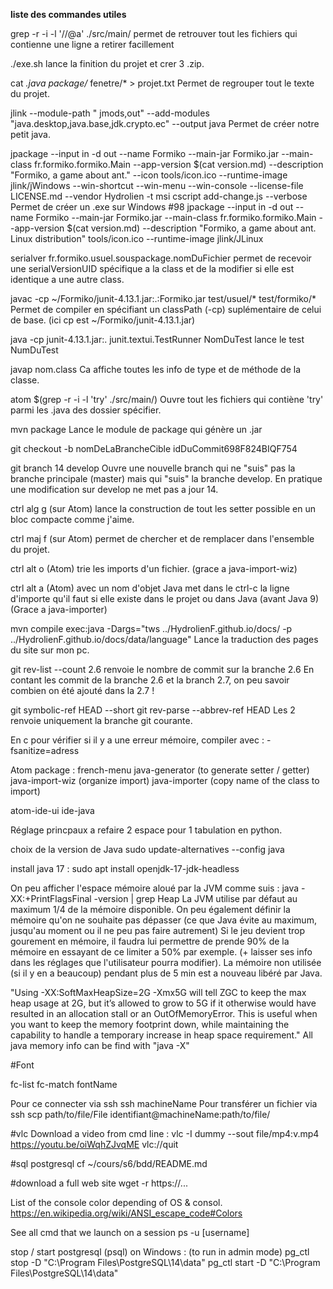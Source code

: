 **liste des commandes utiles**

grep -r -i -l '//@a' ./src/main/
permet de retrouver tout les fichiers qui contienne une ligne a retirer facillement

./exe.sh
lance la finition du projet et crer 3 .zip.

cat *.java package/* fenetre/* > projet.txt
Permet de regrouper tout le texte du projet.

jlink --module-path " jmods,out" --add-modules "java.desktop,java.base,jdk.crypto.ec" --output java
Permet de créer notre petit java.

jpackage --input in -d out --name Formiko --main-jar Formiko.jar --main-class fr.formiko.formiko.Main --app-version $(cat version.md) --description "Formiko, a game about ant." --icon tools/icon.ico --runtime-image jlink/jWindows --win-shortcut --win-menu --win-console --license-file LICENSE.md --vendor Hydrolien -t msi
cscript add-change.js
--verbose
Permet de créer un .exe sur Windows #98
jpackage --input in -d out --name Formiko --main-jar Formiko.jar --main-class fr.formiko.formiko.Main --app-version $(cat version.md) --description "Formiko, a game about ant. Linux distribution" tools/icon.ico --runtime-image jlink/JLinux

serialver fr.formiko.usuel.souspackage.nomDuFichier
permet de recevoir une serialVersionUID spécifique a la class et de la modifier si elle est identique a une autre class.

javac -cp ~/Formiko/junit-4.13.1.jar:.:Formiko.jar test/usuel/* test/formiko/*
Permet de compiler en spécifiant un classPath (-cp) suplémentaire de celui de base. (ici cp est ~/Formiko/junit-4.13.1.jar)

java -cp junit-4.13.1.jar:. junit.textui.TestRunner NomDuTest
lance le test NumDuTest

javap nom.class
Ca affiche toutes les info de type et de méthode de la classe.

atom $(grep -r -i -l 'try' ./src/main/)
Ouvre tout les fichiers qui contiène 'try' parmi les .java des dossier spécifier.

mvn package
Lance le module de package qui génère un .jar

git checkout -b nomDeLaBrancheCible idDuCommit698F824BIQF754

git branch 14 develop
Ouvre une nouvelle branch qui ne "suis" pas la branche principale (master) mais qui "suis" la branche develop. En pratique une modification sur develop ne met pas a jour 14.

ctrl alg g (sur Atom) lance la construction de tout les setter possible en un bloc compacte comme j'aime.

ctrl maj f (sur Atom) permet de chercher et de remplacer dans l'ensemble du projet.

ctrl alt o (Atom) trie les imports d'un fichier. (grace a java-import-wiz)

ctrl alt a (Atom) avec un nom d'objet Java met dans le ctrl-c la ligne d'importe qu'il faut si elle existe dans le projet ou dans Java (avant Java 9) (Grace a java-importer)

mvn compile exec:java -Dargs="tws ../HydrolienF.github.io/docs/ -p ../HydrolienF.github.io/docs/data/language"
Lance la traduction des pages du site sur mon pc.

git rev-list --count 2.6
renvoie le nombre de commit sur la branche 2.6
En contant les commit de la branche 2.6 et la branch 2.7, on peu savoir combien on été ajouté dans la 2.7 !

git symbolic-ref HEAD --short
git rev-parse --abbrev-ref HEAD
Les 2 renvoie uniquement la branche git courante.

En c pour vérifier si il y a une erreur mémoire, compiler avec :
-fsanitize=adress

Atom package :
french-menu
java-generator (to generate setter / getter)
java-import-wiz (organize import)
java-importer (copy name of the class to import)

atom-ide-ui
ide-java

Réglage princpaux a refaire
2 espace pour 1 tabulation en python.

choix de la version de Java
sudo update-alternatives --config java

install java 17 :
sudo apt install openjdk-17-jdk-headless

On peu afficher l'espace mémoire aloué par la JVM comme suis :
java -XX:+PrintFlagsFinal -version | grep Heap
La JVM utilise par défaut au maximum 1/4 de la mémoire disponible.
On peu également définir la mémoire qu'on ne souhaite pas dépasser (ce que Java évite au maximum, jusqu'au moment ou il ne peu pas faire autrement)
Si le jeu devient trop gourement en mémoire, il faudra lui permettre de prende 90% de la mémoire en essayant de ce limiter a 50% par exemple. (+ laisser ses info dans les réglages que l'utilisateur pourra modifier).
La mémoire non utilisée (si il y en a beaucoup) pendant plus de 5 min est a nouveau libéré par Java.

"Using -XX:SoftMaxHeapSize=2G -Xmx5G will tell ZGC to keep the max heap usage at 2G, but it’s allowed to grow to 5G if it otherwise would have resulted in an allocation stall or an OutOfMemoryError. This is useful when you want to keep the memory footprint down, while maintaining the capability to handle a temporary increase in heap space requirement."
All java memory info can be find with "java -X"

#Font

fc-list
fc-match fontName

Pour ce connecter via ssh
ssh machineName
Pour transférer un fichier via ssh
scp path/to/file/File identifiant@machineName:path/to/file/


#vlc
Download a video from cmd line :
vlc -I dummy --sout file/mp4:v.mp4 https://youtu.be/oiWqhZJvqME vlc://quit


#sql postgresql
cf ~/cours/s6/bdd/README.md

#download a full web site
wget -r https://...

List of the console color depending of OS & consol.
https://en.wikipedia.org/wiki/ANSI_escape_code#Colors

See all cmd that we launch on a session
ps -u [username]


stop / start postgresql (psql) on Windows : (to run in admin mode)
pg_ctl stop -D "C:\Program Files\PostgreSQL\14\data"
pg_ctl start -D "C:\Program Files\PostgreSQL\14\data"
